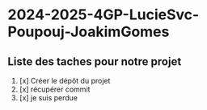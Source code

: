 # 2024-2025-4GP-LucieSvc-Poupouj-JoakimGomes

## Liste des taches pour notre projet

1. [x] Créer le dépôt du projet 
2. [x] récupérer commit
3. [x] je suis perdue
